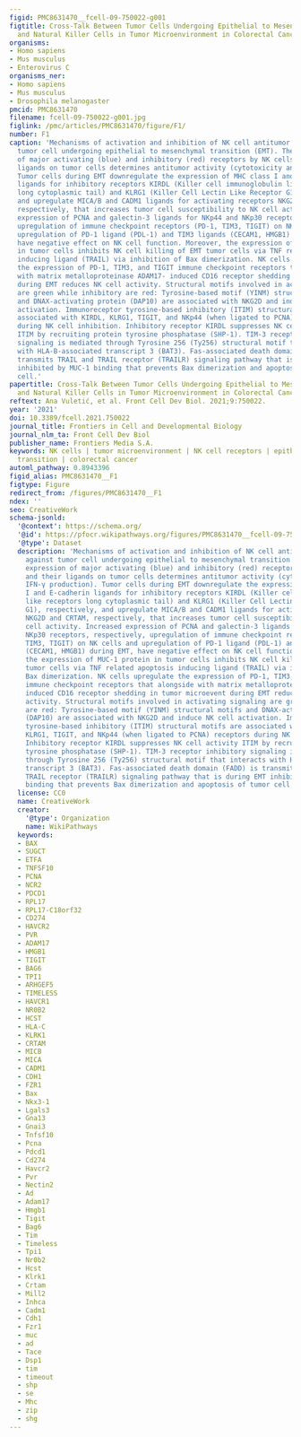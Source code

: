 ```yaml
---
figid: PMC8631470__fcell-09-750022-g001
figtitle: Cross-Talk Between Tumor Cells Undergoing Epithelial to Mesenchymal Transition
  and Natural Killer Cells in Tumor Microenvironment in Colorectal Cancer
organisms:
- Homo sapiens
- Mus musculus
- Enterovirus C
organisms_ner:
- Homo sapiens
- Mus musculus
- Drosophila melanogaster
pmcid: PMC8631470
filename: fcell-09-750022-g001.jpg
figlink: /pmc/articles/PMC8631470/figure/F1/
number: F1
caption: 'Mechanisms of activation and inhibition of NK cell antitumor activity against
  tumor cell undergoing epithelial to mesenchymal transition (EMT). The expression
  of major activating (blue) and inhibitory (red) receptors by NK cells and their
  ligands on tumor cells determines antitumor activity (cytotoxicity and IFN-γ production).
  Tumor cells during EMT downregulate the expression of MHC class I and E-cadherin
  ligands for inhibitory receptors KIRDL (Killer cell immunoglobulin like receptors
  long cytoplasmic tail) and KLRG1 (Killer Cell Lectin Like Receptor G1), respectively,
  and upregulate MICA/B and CADM1 ligands for activating receptors NKG2D and CRTAM,
  respectively, that increases tumor cell susceptibility to NK cell activity. Increased
  expression of PCNA and galectin-3 ligands for NKp44 and NKp30 receptors, respectively,
  upregulation of immune checkpoint receptors (PD-1, TIM3, TIGIT) on NK cells and
  upregulation of PD-1 ligand (PDL-1) and TIM3 ligands (CECAM1, HMGB1) during EMT,
  have negative effect on NK cell function. Moreover, the expression of MUC-1 protein
  in tumor cells inhibits NK cell killing of EMT tumor cells via TNF related apoptosis
  inducing ligand (TRAIL) via inhibition of Bax dimerization. NK cells upregulate
  the expression of PD-1, TIM3, and TIGIT immune checkpoint receptors that alongside
  with matrix metalloproteinase ADAM17- induced CD16 receptor shedding in tumor microevent
  during EMT reduces NK cell activity. Structural motifs involved in activating signaling
  are green while inhibitory are red: Tyrosine-based motif (YINM) structural motifs
  and DNAX-activating protein (DAP10) are associated with NKG2D and induce NK cell
  activation. Immunoreceptor tyrosine-based inhibitory (ITIM) structural motifs are
  associated with KIRDL, KLRG1, TIGIT, and NKp44 (when ligated to PCNA) receptors
  during NK cell inhibition. Inhibitory receptor KIRDL suppresses NK cell activity
  ITIM by recruiting protein tyrosine phosphatase (SHP-1). TIM-3 receptor inhibitory
  signaling is mediated through Tyrosine 256 (Ty256) structural motif that interacts
  with HLA-B-associated transcript 3 (BAT3). Fas-associated death domain (FADD) is
  transmits TRAIL and TRAIL receptor (TRAILR) signaling pathway that is during EMT
  inhibited by MUC-1 binding that prevents Bax dimerization and apoptosis of tumor
  cell.'
papertitle: Cross-Talk Between Tumor Cells Undergoing Epithelial to Mesenchymal Transition
  and Natural Killer Cells in Tumor Microenvironment in Colorectal Cancer.
reftext: Ana Vuletić, et al. Front Cell Dev Biol. 2021;9:750022.
year: '2021'
doi: 10.3389/fcell.2021.750022
journal_title: Frontiers in Cell and Developmental Biology
journal_nlm_ta: Front Cell Dev Biol
publisher_name: Frontiers Media S.A.
keywords: NK cells | tumor microenvironment | NK cell receptors | epithelial to mesenchymal
  transition | colorectal cancer
automl_pathway: 0.8943396
figid_alias: PMC8631470__F1
figtype: Figure
redirect_from: /figures/PMC8631470__F1
ndex: ''
seo: CreativeWork
schema-jsonld:
  '@context': https://schema.org/
  '@id': https://pfocr.wikipathways.org/figures/PMC8631470__fcell-09-750022-g001.html
  '@type': Dataset
  description: 'Mechanisms of activation and inhibition of NK cell antitumor activity
    against tumor cell undergoing epithelial to mesenchymal transition (EMT). The
    expression of major activating (blue) and inhibitory (red) receptors by NK cells
    and their ligands on tumor cells determines antitumor activity (cytotoxicity and
    IFN-γ production). Tumor cells during EMT downregulate the expression of MHC class
    I and E-cadherin ligands for inhibitory receptors KIRDL (Killer cell immunoglobulin
    like receptors long cytoplasmic tail) and KLRG1 (Killer Cell Lectin Like Receptor
    G1), respectively, and upregulate MICA/B and CADM1 ligands for activating receptors
    NKG2D and CRTAM, respectively, that increases tumor cell susceptibility to NK
    cell activity. Increased expression of PCNA and galectin-3 ligands for NKp44 and
    NKp30 receptors, respectively, upregulation of immune checkpoint receptors (PD-1,
    TIM3, TIGIT) on NK cells and upregulation of PD-1 ligand (PDL-1) and TIM3 ligands
    (CECAM1, HMGB1) during EMT, have negative effect on NK cell function. Moreover,
    the expression of MUC-1 protein in tumor cells inhibits NK cell killing of EMT
    tumor cells via TNF related apoptosis inducing ligand (TRAIL) via inhibition of
    Bax dimerization. NK cells upregulate the expression of PD-1, TIM3, and TIGIT
    immune checkpoint receptors that alongside with matrix metalloproteinase ADAM17-
    induced CD16 receptor shedding in tumor microevent during EMT reduces NK cell
    activity. Structural motifs involved in activating signaling are green while inhibitory
    are red: Tyrosine-based motif (YINM) structural motifs and DNAX-activating protein
    (DAP10) are associated with NKG2D and induce NK cell activation. Immunoreceptor
    tyrosine-based inhibitory (ITIM) structural motifs are associated with KIRDL,
    KLRG1, TIGIT, and NKp44 (when ligated to PCNA) receptors during NK cell inhibition.
    Inhibitory receptor KIRDL suppresses NK cell activity ITIM by recruiting protein
    tyrosine phosphatase (SHP-1). TIM-3 receptor inhibitory signaling is mediated
    through Tyrosine 256 (Ty256) structural motif that interacts with HLA-B-associated
    transcript 3 (BAT3). Fas-associated death domain (FADD) is transmits TRAIL and
    TRAIL receptor (TRAILR) signaling pathway that is during EMT inhibited by MUC-1
    binding that prevents Bax dimerization and apoptosis of tumor cell.'
  license: CC0
  name: CreativeWork
  creator:
    '@type': Organization
    name: WikiPathways
  keywords:
  - BAX
  - SUGCT
  - ETFA
  - TNFSF10
  - PCNA
  - NCR2
  - PDCD1
  - RPL17
  - RPL17-C18orf32
  - CD274
  - HAVCR2
  - PVR
  - ADAM17
  - HMGB1
  - TIGIT
  - BAG6
  - TPI1
  - ARHGEF5
  - TIMELESS
  - HAVCR1
  - NR0B2
  - HCST
  - HLA-C
  - KLRK1
  - CRTAM
  - MICB
  - MICA
  - CADM1
  - CDH1
  - FZR1
  - Bax
  - Nkx3-1
  - Lgals3
  - Gna13
  - Gnai3
  - Tnfsf10
  - Pcna
  - Pdcd1
  - Cd274
  - Havcr2
  - Pvr
  - Nectin2
  - Ad
  - Adam17
  - Hmgb1
  - Tigit
  - Bag6
  - Tim
  - Timeless
  - Tpi1
  - Nr0b2
  - Hcst
  - Klrk1
  - Crtam
  - Mill2
  - Inhca
  - Cadm1
  - Cdh1
  - Fzr1
  - muc
  - ad
  - Tace
  - Dsp1
  - tim
  - timeout
  - shp
  - se
  - Mhc
  - zip
  - shg
---
```

